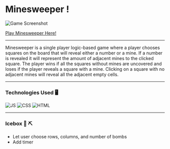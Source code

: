 # Minesweeper !

![Game Screenshot](https://i.imgur.com/i5MtOxw.png)

[Play Minesweeper Here!](https://haziq12.github.io/Minesweeper/)

***
Minesweeper is a single player logic-based game where a player chooses squares on the board that will reveal either a number or a mine. If a number is revealed it will represent the amount of adjacent mines to the clicked square. The player wins if all the squares without mines are uncovered and loses if the player reveals a square with a mine. Clicking on a square with no adjacent mines will reveal all the adjacent empty cells. 
***
### Technologies Used 🖥️
  ![JS](https://img.shields.io/badge/JavaScript-F7DF1E?style=for-the-badge&logo=javascript&logoColor=black)
  ![CSS](https://img.shields.io/badge/CSS-239120?&style=for-the-badge&logo=css3&logoColor=white)
  ![HTML](https://img.shields.io/badge/HTML-239120?style=for-the-badge&logo=html5&logoColor=white)
***
### Icebox 🧊 ⛏️
- Let user choose rows, columns, and number of bombs
- Add timer
  



